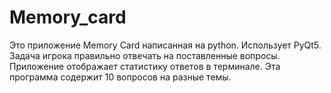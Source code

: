 # Memory_card
Это приложение Memory Card написанная на python. Использует PyQt5.
Задача игрока правильно отвечать на поставленные вопросы. Приложение отображает статистику ответов в терминале.
Эта программа содержит 10 вопросов на разные темы.
